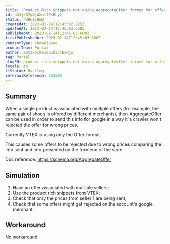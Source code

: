 ```yaml
---
title: 'Product Rich Snippets not using AggregateOffer format for offers with more than one seller'
id: pA3jkQ7qHjWXul7ZsBLy2
status: PUBLISHED
createdAt: 2023-02-14T12:45:02.825Z
updatedAt: 2023-02-14T12:45:03.660Z
publishedAt: 2023-02-14T12:45:03.660Z
firstPublishedAt: 2023-02-14T12:45:03.660Z
contentType: knownIssue
productTeam: Portal
author: 2mXZkbi0oi061KicTExNjo
tag: Portal
slugEN: product-rich-snippets-not-using-aggregateoffer-format-for-offers-with-more-than-one-seller
locale: en
kiStatus: Backlog
internalReference: 753505
---
```


## Summary


When a single product is associated with multiple offers (for example, the same pair of shoes is offered by different merchants), then AggregateOffer can be used in order to send this info for google in a way it's crawler won't rejected the offer for wrong prices.

Currently VTEX is using only the Offer format.

This causes some offers to be rejected due to wrong prices comparing the info sent and info presented on the frontend of the store.

Doc reference: https://schema.org/AggregateOffer


##

## Simulation



1. Have an offer associated with multiple sellers;
2. Use the product rich snippets from VTEX;
3. Check that only the prices from seller 1 are being sent;
4. Check that some offers might get rejected on the account's google merchant.


##

## Workaround


No workaround.





